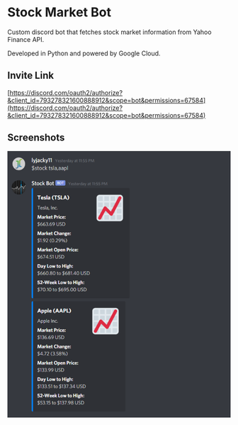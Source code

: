 # Stock Market Bot

Custom discord bot that fetches stock market information from Yahoo Finance API.

Developed in Python and powered by Google Cloud.

## Invite Link

[https://discord.com/oauth2/authorize?&client_id=793278321600888912&scope=bot&permissions=67584](https://discord.com/oauth2/authorize?&client_id=793278321600888912&scope=bot&permissions=67584)

## Screenshots

![Screenshot 1](screenshot.png)
